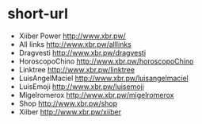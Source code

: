 # short-url
- Xiiber Power http://www.xbr.pw/
- All links http://www.xbr.pw/alllinks
- Dragvesti http://www.xbr.pw/dragvesti
- HoroscopoChino http://www.xbr.pw/horoscopoChino
- Linktree http://www.xbr.pw/linktree
- LuisAngelMaciel http://www.xbr.pw/luisangelmaciel
- LuisEmoji http://www.xbr.pw/luisemoji
- Migelromerox http://www.xbr.pw/migelromerox
- Shop http://www.xbr.pw/shop
- Xiiber http://www.xbr.pw/xiiber

